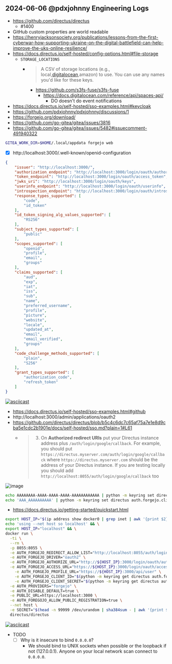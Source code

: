 ## 2024-06-06 @pdxjohnny Engineering Logs

- https://github.com/directus/directus
  - #1400
- GitHub custom properties are world readable
- https://henryjacksonsociety.org/publications/lessons-from-the-first-cyberwar-how-supporting-ukraine-on-the-digital-battlefield-can-help-improve-the-uks-online-resilience/
- https://docs.directus.io/self-hosted/config-options.html#file-storage
  - `STORAGE_LOCATIONS`
    - > A CSV of storage locations (e.g., local,[digitalocean](https://pdxjohnny.github.io/tricks/#digital-ocean),amazon) to use. You can use any names you'd like for these keys.
      - https://github.com/s3fs-fuse/s3fs-fuse
        - https://docs.digitalocean.com/reference/api/spaces-api/
          - DO doesn't do event notifications
- https://docs.directus.io/self-hosted/sso-examples.html#keycloak
- https://github.com/pdxjohnny/pdxjohnny/discussions/1
- https://forgejo.org/download/
- https://github.com/go-gitea/gitea/issues/3816
- https://github.com/go-gitea/gitea/issues/5482#issuecomment-491940322

```bash
GITEA_WORK_DIR=$HOME/.local/appdata forgejo web
```

- [x] http://localhost:3000/.well-known/openid-configuration

```json
{
    "issuer": "http://localhost:3000/",
    "authorization_endpoint": "http://localhost:3000/login/oauth/authorize",
    "token_endpoint": "http://localhost:3000/login/oauth/access_token",
    "jwks_uri": "http://localhost:3000/login/oauth/keys",
    "userinfo_endpoint": "http://localhost:3000/login/oauth/userinfo",
    "introspection_endpoint": "http://localhost:3000/login/oauth/introspect",
    "response_types_supported": [
        "code",
        "id_token"
    ],
    "id_token_signing_alg_values_supported": [
        "RS256"
    ],
    "subject_types_supported": [
        "public"
    ],
    "scopes_supported": [
        "openid",
        "profile",
        "email",
        "groups"
    ],
    "claims_supported": [
        "aud",
        "exp",
        "iat",
        "iss",
        "sub",
        "name",
        "preferred_username",
        "profile",
        "picture",
        "website",
        "locale",
        "updated_at",
        "email",
        "email_verified",
        "groups"
    ],
    "code_challenge_methods_supported": [
        "plain",
        "S256"
    ],
    "grant_types_supported": [
        "authorization_code",
        "refresh_token"
    ]
}
```

[![asciicast](https://asciinema.org/a/662966.svg)](https://asciinema.org/a/662966)

- https://docs.directus.io/self-hosted/sso-examples.html#github
- http://localhost:3000/admin/applications/oauth2
- https://github.com/directus/directus/blob/b5c4c6dc7c65af75a7e1e8d9cba5e1cdc2b1901e/docs/self-hosted/sso.md?plain=1#L61
  - > 3. On **Authorized redirect URIs** put your Directus instance address plus `/auth/login/google/callback`. For example, you should put
    > `https://directus.myserver.com/auth/login/google/callback` where
    > `https://directus.myserver.com` should be the address of your Directus instance.
    > If you are testing locally you should add
    > `http://localhost:8055/auth/login/google/callback` too

![image](https://github.com/intel/dffml/assets/5950433/301aedad-bb8a-4745-bca1-133eb941c399)

```bash
echo AAAAAAAA-AAAA-AAAA-AAAA-AAAAAAAAAAAA | python -m keyring set directus auth.forgejo.client_id
echo 'AAA_AAAAAAAAAA' | python -m keyring set directus auth.forgejo.client_secret
```

- https://docs.directus.io/getting-started/quickstart.html

```bash
export HOST_IP="$(ip address show docker0 | grep inet | awk '{print $2}' | sed -e 's/\/.*//g')" && \
echo 'using --net host so localhost' && \
export HOST_IP="localhost" && \
docker run \
  -ti \
  --rm \
  -p 8055:8055 \
  -e AUTH_FORGEJO_REDIRECT_ALLOW_LIST="http://localhost:8055/auth/login/forgejo" \
  -e AUTH_FORGEJO_DRIVER="oauth2" \
  -e AUTH_FORGEJO_AUTHORIZE_URL="http://${HOST_IP}:3000/login/oauth/authorize" \
  -e AUTH_FORGEJO_ACCESS_URL="https://${HOST_IP}:3000/login/oauth/access_token" \
    -e AUTH_FORGEJO_PROFILE_URL="https://${HOST_IP}:3000/api/user" \
    -e AUTH_FORGEJO_CLIENT_ID="$(python -m keyring get directus auth.forgejo.client_id)" \
    -e AUTH_FORGEJO_CLIENT_SECRET="$(python -m keyring get directus auth.forgejo.client_secret)" \
  -e AUTH_PROVIDERS="forgejo" \
  -e AUTH_DISABLE_DEFAULT=true \
  -e PUBLIC_URL=https://localhost:3000 \
  -e AUTH_FOREGOJO_ALLOW_PUBLIC_REGISTRATION=true \
  --net host \
  -e SECRET="$(head -n 99999 /dev/urandom | sha384sum - | awk '{print $1}')" \
  directus/directus
```

[![asciicast](https://asciinema.org/a/662976.svg)](https://asciinema.org/a/662976)

- TODO
  - [ ] Why is it insecure to bind `0.0.0.0`? 
    - We should bind to UNIX sockets when possible or the loopback if not (127.0.0.1). Anyone on your local network scan connect to `0.0.0.0`.